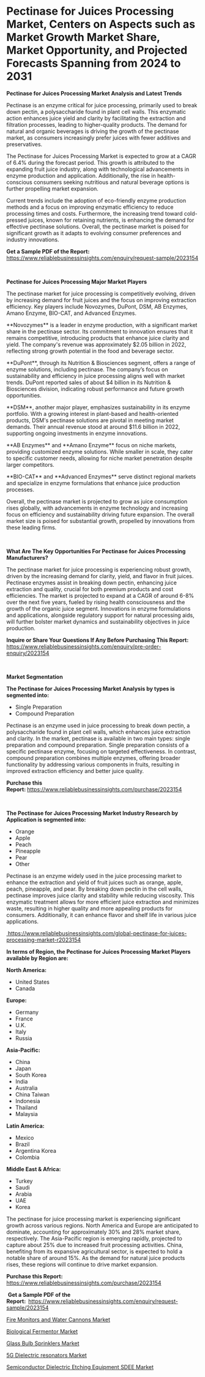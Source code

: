<p><h1>Pectinase for Juices Processing Market, Centers on Aspects such as Market Growth Market Share, Market Opportunity, and Projected Forecasts Spanning from 2024 to 2031</h1></p><p><strong>Pectinase for Juices Processing Market Analysis and Latest Trends</strong></p>
<p><p>Pectinase is an enzyme critical for juice processing, primarily used to break down pectin, a polysaccharide found in plant cell walls. This enzymatic action enhances juice yield and clarity by facilitating the extraction and filtration processes, leading to higher-quality products. The demand for natural and organic beverages is driving the growth of the pectinase market, as consumers increasingly prefer juices with fewer additives and preservatives.</p><p>The Pectinase for Juices Processing Market is expected to grow at a CAGR of 6.4% during the forecast period. This growth is attributed to the expanding fruit juice industry, along with technological advancements in enzyme production and application. Additionally, the rise in health-conscious consumers seeking nutritious and natural beverage options is further propelling market expansion.</p><p>Current trends include the adoption of eco-friendly enzyme production methods and a focus on improving enzymatic efficiency to reduce processing times and costs. Furthermore, the increasing trend toward cold-pressed juices, known for retaining nutrients, is enhancing the demand for effective pectinase solutions. Overall, the pectinase market is poised for significant growth as it adapts to evolving consumer preferences and industry innovations.</p></p>
<p><strong>Get a Sample PDF of the Report:&nbsp;</strong> <a href="https://www.reliablebusinessinsights.com/enquiry/request-sample/2023154?utm_campaign=60&utm_medium=2&utm_source=Github&utm_content=ia&utm_term=28102024&utm_id=pectinase-for-juices-processing">https://www.reliablebusinessinsights.com/enquiry/request-sample/2023154</a></p>
<p>&nbsp;</p>
<p><strong>Pectinase for Juices Processing Major Market Players</strong></p>
<p><p>The pectinase market for juice processing is competitively evolving, driven by increasing demand for fruit juices and the focus on improving extraction efficiency. Key players include Novozymes, DuPont, DSM, AB Enzymes, Amano Enzyme, BIO-CAT, and Advanced Enzymes.</p><p>**Novozymes** is a leader in enzyme production, with a significant market share in the pectinase sector. Its commitment to innovation ensures that it remains competitive, introducing products that enhance juice clarity and yield. The company's revenue was approximately $2.05 billion in 2022, reflecting strong growth potential in the food and beverage sector.</p><p>**DuPont**, through its Nutrition & Biosciences segment, offers a range of enzyme solutions, including pectinase. The company’s focus on sustainability and efficiency in juice processing aligns well with market trends. DuPont reported sales of about $4 billion in its Nutrition & Biosciences division, indicating robust performance and future growth opportunities.</p><p>**DSM**, another major player, emphasizes sustainability in its enzyme portfolio. With a growing interest in plant-based and health-oriented products, DSM's pectinase solutions are pivotal in meeting market demands. Their annual revenue stood at around $11.6 billion in 2022, supporting ongoing investments in enzyme innovations.</p><p>**AB Enzymes** and **Amano Enzyme** focus on niche markets, providing customized enzyme solutions. While smaller in scale, they cater to specific customer needs, allowing for niche market penetration despite larger competitors.</p><p>**BIO-CAT** and **Advanced Enzymes** serve distinct regional markets and specialize in enzyme formulations that enhance juice production processes.</p><p>Overall, the pectinase market is projected to grow as juice consumption rises globally, with advancements in enzyme technology and increasing focus on efficiency and sustainability driving future expansion. The overall market size is poised for substantial growth, propelled by innovations from these leading firms.</p></p>
<p>&nbsp;</p>
<p><strong>What Are The Key Opportunities For Pectinase for Juices Processing Manufacturers?</strong></p>
<p><p>The pectinase market for juice processing is experiencing robust growth, driven by the increasing demand for clarity, yield, and flavor in fruit juices. Pectinase enzymes assist in breaking down pectin, enhancing juice extraction and quality, crucial for both premium products and cost efficiencies. The market is projected to expand at a CAGR of around 6-8% over the next five years, fueled by rising health consciousness and the growth of the organic juice segment. Innovations in enzyme formulations and applications, alongside regulatory support for natural processing aids, will further bolster market dynamics and sustainability objectives in juice production.</p></p>
<p><strong>Inquire or Share Your Questions If Any Before Purchasing This Report:</strong> <a href="https://www.reliablebusinessinsights.com/enquiry/pre-order-enquiry/2023154?utm_campaign=60&utm_medium=2&utm_source=Github&utm_content=ia&utm_term=28102024&utm_id=pectinase-for-juices-processing">https://www.reliablebusinessinsights.com/enquiry/pre-order-enquiry/2023154</a></p>
<p>&nbsp;</p>
<p><strong>Market Segmentation</strong></p>
<p><strong>The Pectinase for Juices Processing Market Analysis by types is segmented into:</strong></p>
<p><ul><li>Single Preparation</li><li>Compound Preparation</li></ul></p>
<p><p>Pectinase is an enzyme used in juice processing to break down pectin, a polysaccharide found in plant cell walls, which enhances juice extraction and clarity. In the market, pectinase is available in two main types: single preparation and compound preparation. Single preparation consists of a specific pectinase enzyme, focusing on targeted effectiveness. In contrast, compound preparation combines multiple enzymes, offering broader functionality by addressing various components in fruits, resulting in improved extraction efficiency and better juice quality.</p></p>
<p><strong>Purchase this Report:&nbsp;</strong><a href="https://www.reliablebusinessinsights.com/purchase/2023154?utm_campaign=60&utm_medium=2&utm_source=Github&utm_content=ia&utm_term=28102024&utm_id=pectinase-for-juices-processing">https://www.reliablebusinessinsights.com/purchase/2023154</a></p>
<p>&nbsp;</p>
<p><strong>The Pectinase for Juices Processing Market Industry Research by Application is segmented into:</strong></p>
<p><ul><li>Orange</li><li>Apple</li><li>Peach</li><li>Pineapple</li><li>Pear</li><li>Other</li></ul></p>
<p><p>Pectinase is an enzyme widely used in the juice processing market to enhance the extraction and yield of fruit juices such as orange, apple, peach, pineapple, and pear. By breaking down pectin in the cell walls, pectinase improves juice clarity and stability while reducing viscosity. This enzymatic treatment allows for more efficient juice extraction and minimizes waste, resulting in higher quality and more appealing products for consumers. Additionally, it can enhance flavor and shelf life in various juice applications.</p></p>
<p><a href="https://www.reliablebusinessinsights.com/global-pectinase-for-juices-processing-market-r2023154?utm_campaign=60&utm_medium=2&utm_source=Github&utm_content=ia&utm_term=28102024&utm_id=pectinase-for-juices-processing">&nbsp;https://www.reliablebusinessinsights.com/global-pectinase-for-juices-processing-market-r2023154</a></p>
<p><strong>In terms of Region, the Pectinase for Juices Processing Market Players available by Region are:</strong></p>
<p>
    <p> <strong> North America: </strong>
        <ul>
            <li>United States</li>
            <li>Canada</li>
        </ul>
        </p> 
    <p> <strong> Europe: </strong>
        <ul>
            <li>Germany</li>
            <li>France</li>
            <li>U.K.</li>
            <li>Italy</li>
            <li>Russia</li>
        </ul>
        </p> 
    <p> <strong> Asia-Pacific: </strong>
        <ul>
            <li>China</li>
            <li>Japan</li>
            <li>South Korea</li>
            <li>India</li>
            <li>Australia</li>
            <li>China Taiwan</li>
            <li>Indonesia</li>
            <li>Thailand</li>
            <li>Malaysia</li>
        </ul>
        </p> 
    <p> <strong> Latin America: </strong>
        <ul>
            <li>Mexico</li>
            <li>Brazil</li>
            <li>Argentina Korea</li>
            <li>Colombia</li>
        </ul>
        </p> 
    <p> <strong> Middle East & Africa: </strong>
        <ul>
            <li>Turkey</li>
            <li>Saudi</li>
            <li>Arabia</li>
            <li>UAE</li>
            <li>Korea</li>
        </ul>
    </p>
    </p>
<p><p>The pectinase for juice processing market is experiencing significant growth across various regions. North America and Europe are anticipated to dominate, accounting for approximately 30% and 28% market share, respectively. The Asia-Pacific region is emerging rapidly, projected to capture about 25% due to increased fruit processing activities. China, benefiting from its expansive agricultural sector, is expected to hold a notable share of around 15%. As the demand for natural juice products rises, these regions will continue to drive market expansion.</p></p>
<p><strong>Purchase this Report: </strong><a href="https://www.reliablebusinessinsights.com/purchase/2023154?utm_campaign=60&utm_medium=2&utm_source=Github&utm_content=ia&utm_term=28102024&utm_id=pectinase-for-juices-processing">https://www.reliablebusinessinsights.com/purchase/2023154</a></p>
<p>&nbsp;<strong>Get a Sample PDF of the Report:&nbsp;&nbsp;</strong><a href="https://www.reliablebusinessinsights.com/enquiry/request-sample/2023154?utm_campaign=60&utm_medium=2&utm_source=Github&utm_content=ia&utm_term=28102024&utm_id=pectinase-for-juices-processing">https://www.reliablebusinessinsights.com/enquiry/request-sample/2023154</a></p>
<p><strong></strong></p>
<p><p><a href="https://www.linkedin.com/pulse/strategic-roadmap-global-fire-monitors-water-cannons-market-insights-vadhf?utm_campaign=60&utm_medium=2&utm_source=Github&utm_content=ia&utm_term=28102024&utm_id=pectinase-for-juices-processing">Fire Monitors and Water Cannons Market</a></p><p><a href="https://issuu.com/reportprime-2/docs/biological-fermentor-market-size-20_715b3178a20c29?utm_campaign=60&utm_medium=2&utm_source=Github&utm_content=ia&utm_term=28102024&utm_id=pectinase-for-juices-processing">Biological Fermentor Market</a></p><p><a href="https://www.linkedin.com/pulse/glass-bulb-sprinklers-market-overview-global-trends-future-o0o6f?utm_campaign=60&utm_medium=2&utm_source=Github&utm_content=ia&utm_term=28102024&utm_id=pectinase-for-juices-processing">Glass Bulb Sprinklers Market</a></p><p><a href="https://github.com/arnaudyclavinec/Market-Research-Report-List-1/blob/main/5g-dielectric-resonators-market.md?utm_campaign=60&utm_medium=2&utm_source=Github&utm_content=ia&utm_term=28102024&utm_id=pectinase-for-juices-processing">5G Dielectric resonators Market</a></p><p><a href="https://github.com/liz10hnbracht/Market-Research-Report-List-1/blob/main/semiconductor-dielectric-etching-equipment-sdee-market.md?utm_campaign=60&utm_medium=2&utm_source=Github&utm_content=ia&utm_term=28102024&utm_id=pectinase-for-juices-processing">Semiconductor Dielectric Etching Equipment SDEE Market</a></p></p>